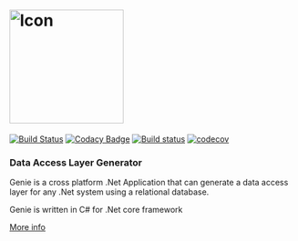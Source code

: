 <h1>
<img src="https://raw.githubusercontent.com/rusith/genie/core/icon/genie_logo.png" alt="Icon" width="200px"/>
</h1>

[![Build Status](https://travis-ci.org/GenieDotNet/Genie.svg?branch=core)](https://travis-ci.org/rusith/Genie)
[![Codacy Badge](https://api.codacy.com/project/badge/Grade/91e0dd6f714e42b495b5f2e003cb6e14)](https://www.codacy.com/app/rusith/Genie?utm_source=github.com&amp;utm_medium=referral&amp;utm_content=GenieDotNet/Genie&amp;utm_campaign=Badge_Grade)
[![Build status](https://ci.appveyor.com/api/projects/status/vma6y578itkrmdlv?svg=true)](https://ci.appveyor.com/project/ShanakaRusith/genie)
[![codecov](https://codecov.io/gh/rusith/Genie/branch/core/graph/badge.svg)](https://codecov.io/gh/rusith/Genie)

### Data Access Layer Generator

Genie is a cross platform .Net Application that can generate a data access layer for any .Net system using a relational database.

Genie is written in C# for .Net core framework

[More info](https://rusith.github.io/Genie/)
